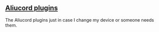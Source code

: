 ## [Aliucord plugins](https://github.com/Aliucord/Aliucord)

The Aliucord plugins just in case I change my device or someone needs them. 
